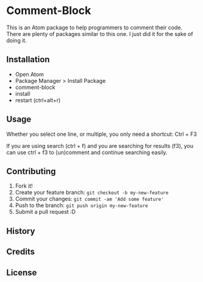 # Comment-Block

This is an Atom package to help programmers to comment their code. There are plenty of packages similar to this one. I just did it for the sake of doing it.

## Installation

- Open Atom
- Package Manager > Install Package
- comment-block
- install
- restart (ctrl+alt+r)

## Usage

Whether you select one line, or multiple, you only need a shortcut: Ctrl + F3

If you are using search (ctrl + f) and you are searching for results (f3), you can use ctrl + f3 to (un)comment and continue searching easily.

## Contributing

1. Fork it!
2. Create your feature branch: `git checkout -b my-new-feature`
3. Commit your changes: `git commit -am 'Add some feature'`
4. Push to the branch: `git push origin my-new-feature`
5. Submit a pull request :D

## History

## Credits

## License
